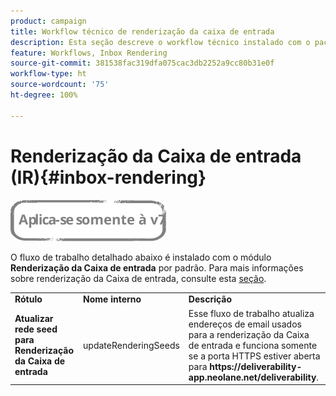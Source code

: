 ```yaml
---
product: campaign
title: Workflow técnico de renderização da caixa de entrada
description: Esta seção descreve o workflow técnico instalado com o pacote de renderização da caixa de entrada
feature: Workflows, Inbox Rendering
source-git-commit: 381538fac319dfa075cac3db2252a9cc80b31e0f
workflow-type: ht
source-wordcount: '75'
ht-degree: 100%

---
```



# Renderização da Caixa de entrada (IR){#inbox-rendering}

![](../../assets/v7-only.svg)

O fluxo de trabalho detalhado abaixo é instalado com o módulo **Renderização da Caixa de entrada** por padrão. Para mais informações sobre renderização da Caixa de entrada, consulte esta [seção](../../delivery/using/inbox-rendering.md).

<table> 
 <tbody> 
  <tr> 
   <td> <strong>Rótulo</strong><br /> </td> 
   <td> <strong>Nome interno</strong><br /> </td> 
   <td> <strong>Descrição</strong><br /> </td> 
  </tr> 
  <tr> 
   <td> <strong>Atualizar rede seed para Renderização da Caixa de entrada</strong><br /> </td> 
   <td> <span class="uicontrol">updateRenderingSeeds</span> <br /> </td> 
   <td> Esse fluxo de trabalho atualiza endereços de email usados para a renderização da Caixa de entrada e funciona somente se a porta HTTPS estiver aberta para <strong>https://deliverability-app.neolane.net/deliverability</strong>.<br /> </td> 
  </tr> 
 </tbody> 
</table>

